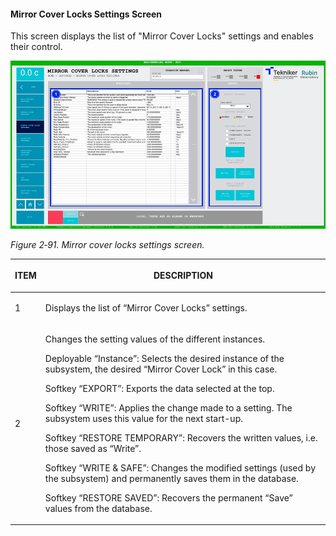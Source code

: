 #### Mirror Cover Locks Settings Screen

This screen displays the list of "Mirror Cover Locks" settings and enables their control.

![](../Resources/media/image107.png)

*Figure 2‑91. Mirror cover locks settings screen.*

<table class="table">
<colgroup>
<col style="width: 13<col style="width: 86</colgroup>
<thead>
<tr class="header">
<th><p>ITEM</p></th>
<th><p>DESCRIPTION</p></th>
</tr>
</thead>
<tbody>
<tr class="odd">
<td><p>1</p></td>
<td>Displays the list of “Mirror Cover Locks” settings.</td>
</tr>
<tr class="even">
<td><p>2</p></td>
<td><p>Changes the setting values of the different instances.</p>
<p>Deployable “Instance”: Selects the desired instance of the subsystem, the desired “Mirror Cover Lock”
in this case.</p>
<p>Softkey “EXPORT”: Exports the data selected at the top.</p>
<p>Softkey “WRITE”: Applies the change made to a setting. The subsystem uses this value for the next
start-up.</p>
<p>Softkey “RESTORE TEMPORARY”: Recovers the written values, i.e. those saved as
“Write”.</p>
<p>Softkey “WRITE &amp; SAFE”: Changes the modified settings (used by the subsystem) and permanently saves them in
the database.</p>
<p>Softkey “RESTORE SAVED”: Recovers the permanent “Save” values from the database.</p></td>
</tr>
</tbody>
</table>

